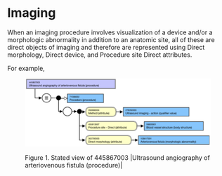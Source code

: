 # Imaging

When an imaging procedure involves visualization of a device and/or a morphologic abnormality in addition to an anatomic site, all of these are direct objects of imaging and therefore are represented using Direct morphology, Direct device, and Procedure site Direct attributes.

For example, 

<figure><img src="images/221184057.png" alt="" title=""><figcaption><p>Figure 1. Stated view of 445867003 |Ultrasound angiography of arteriovenous fistula (procedure)|</p></figcaption></figure>

